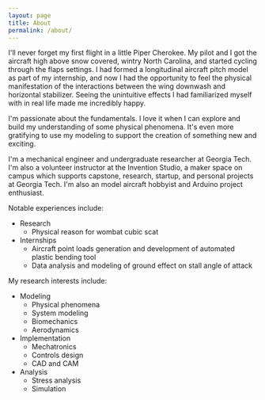 ```yaml
---
layout: page
title: About
permalink: /about/
---
```


I'll never forget my first flight in a little Piper Cherokee. My pilot and I got the aircraft high above snow covered, wintry North Carolina, and started cycling through the flaps settings. I had formed a longitudinal aircraft pitch model as part of my internship, and now I had the opportunity to feel the physical manifestation of the interactions between the wing downwash and horizontal stabilizer. Seeing the unintuitive effects I had familiarized myself with in real life made me incredibly happy.

I'm passionate about the fundamentals. I love it when I can explore and build my understanding of some physical phenomena. It's even more gratifying to use my modeling to support the creation of something new and exciting.

I'm a mechanical engineer and undergraduate researcher at Georgia Tech. I'm also a volunteer instructor at the Invention Studio, a maker space on campus which supports capstone, research, startup, and personal projects at Georgia Tech. I'm also an model aircraft hobbyist and Arduino project enthusiast.

Notable experiences include:
- Research
  - Physical reason for wombat cubic scat
- Internships
  - Aircraft point loads generation and development of automated plastic bending tool
  - Data analysis and modeling of ground effect on stall angle of attack

My research interests include:
- Modeling
  - Physical phenomena
  - System modeling
  - Biomechanics
  - Aerodynamics
- Implementation
  - Mechatronics
  - Controls design
  - CAD and CAM
- Analysis
  - Stress analysis
  - Simulation
